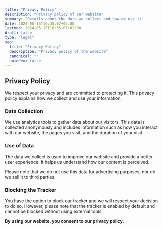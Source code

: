 ```yaml
---
title: "Privacy Policy"
description: "Privacy policy of our website"
summary: "Details about the data we collect and how we use it"
date: 2024-05-15T16:35:07+02:00
lastmod: 2024-05-15T16:35:07+02:00
draft: false
type: "legal"
seo:
  title: "Privacy Policy" 
  description: "Privacy policy of the website"
  canonical: "" 
  noindex: false 
---
```


## Privacy Policy

We respect your privacy and are committed to protecting it. This privacy policy explains how we collect and use your information.

### Data Collection

We use analytics tools to gather data about our visitors. This data is collected anonymously and includes information such as how you interact with our website, the pages you visit, and the duration of your visit.

### Use of Data

The data we collect is used to improve our website and provide a better user experience. It helps us understand how our content is perceived.

Please note that we do not use this data for advertising purposes, nor do we sell it to third parties.

### Blocking the Tracker

You have the option to block our tracker and we will respect your decision to do so. However, please note that the tracker is enabled by default and cannot be blocked without using external tools.

**By using our website, you consent to our privacy policy.**
